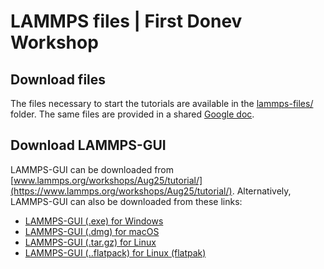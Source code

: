 # LAMMPS files | First Donev Workshop

## Download files

The files necessary to start the tutorials are available in the
[lammps-files/](lammps-files/) folder. The same files are provided in
a shared [Google doc](https://drive.google.com/drive/folders/1w_eACvOFX7Y8u7GfUIAjbnW0elpqK6we?usp=sharing).

## Download LAMMPS-GUI

LAMMPS-GUI can be downloaded from [www.lammps.org/workshops/Aug25/tutorial/](https://www.lammps.org/workshops/Aug25/tutorial/).
Alternatively, LAMMPS-GUI can also be downloaded from these links:

- [LAMMPS-GUI (.exe) for Windows](https://github.com/lammps/lammps/releases/download/stable_22Jul2025/LAMMPS-Win10-64bit-GUI-22Jul2025.exe)
- [LAMMPS-GUI (.dmg) for macOS](https://github.com/lammps/lammps/releases/download/stable_22Jul2025/LAMMPS-macOS-multiarch-GUI-22Jul2025.dmg)
- [LAMMPS-GUI (.tar.gz) for Linux](https://github.com/lammps/lammps/releases/download/stable_22Jul2025/LAMMPS-Linux-x86_64-GUI-22Jul2025.tar.gz)
- [LAMMPS-GUI (..flatpack) for Linux (flatpak)](https://github.com/lammps/lammps/releases/download/stable_22Jul2025/LAMMPS-Linux-x86_64-GUI-22Jul2025.tar.gz)
